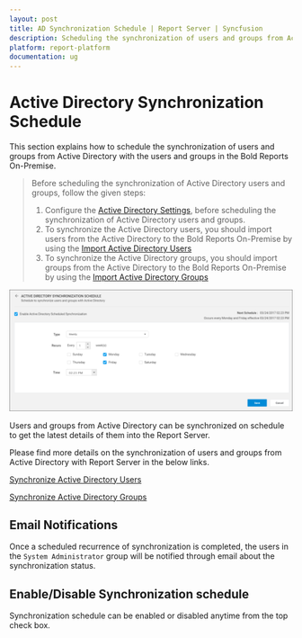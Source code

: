 ```yaml
---
layout: post
title: AD Synchronization Schedule | Report Server | Syncfusion
description: Scheduling the synchronization of users and groups from Active Directory with the users and groups in the Bold Reports On-Premise.
platform: report-platform
documentation: ug
---
```


# Active Directory Synchronization Schedule

This section explains how to schedule the synchronization of users and groups from Active Directory with the users and groups in the Bold Reports On-Premise.

> Before scheduling the synchronization of Active Directory users and groups, follow the given steps:
> 1. Configure the [Active Directory Settings](/on-premise/settings/active-directory/), before scheduling the synchronization of Active Directory users and groups.
> 2. To synchronize the Active Directory users, you should import users from the Active Directory to the Bold Reports On-Premise by using the [Import Active Directory Users](/on-premise/manage-users-and-groups/users/import-users/import-active-directory-users/)
> 3. To synchronize the Active Directory groups, you should import groups from the Active Directory to the Bold Reports On-Premise by using the [Import Active Directory Groups](/on-premise/manage-users-and-groups/groups/import-groups/import-active-directory-groups/)

![Active Directory Synchronization Schedule](/static/assets/on-premise/images/settings/active-directory-schedule-synchronization.png)

Users and groups from Active Directory can be synchronized on schedule to get the latest details of them into the Report Server.

Please find more details on the synchronization of users and groups from Active Directory with Report Server in the below links.

[Synchronize Active Directory Users](/on-premise/manage-users-and-groups/users/synchronize/synchronize-active-directory-users/)

[Synchronize Active Directory Groups](/on-premise/manage-users-and-groups/groups/synchronize/synchronize-active-directory-groups/)

## Email Notifications

Once a scheduled recurrence of synchronization is completed, the users in the `System Administrator` group will be notified through email about the synchronization status.

## Enable/Disable Synchronization schedule

Synchronization schedule can be enabled or disabled anytime from the top check box.
